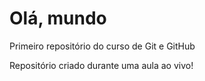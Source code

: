 # Olá, mundo
 Primeiro repositório do curso de Git e GitHub

Repositório criado durante uma aula ao vivo!